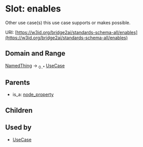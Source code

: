 
# Slot: enables

Other use case(s) this use case supports or makes possible.

URI: [https://w3id.org/bridge2ai/standards-schema-all/enables](https://w3id.org/bridge2ai/standards-schema-all/enables)


## Domain and Range

[NamedThing](NamedThing.md) &#8594;  <sub>0..\*</sub> [UseCase](UseCase.md)

## Parents

 *  is_a: [node_property](node_property.md)

## Children


## Used by

 * [UseCase](UseCase.md)
